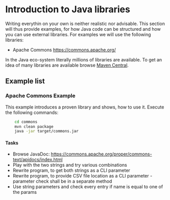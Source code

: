 # Introduction to Java libraries

Writing everythin on your own is neither realistic nor advisable. This section will thus provide examples, for how Java code can be structured and how you can use external libraries. For examples we will use the following libraries:
* Apache Commons https://commons.apache.org/

In the Java eco-system literally millions of libraries are available. To get an idea of many libraries are available browse [Maven Central](https://mvnrepository.com/).

## Example list

### Apache Commons Example
This example introduces a proven library and shows, how to use it. Execute the following commands:
```bash
    cd commons
    mvn clean package
    java -jar target/commons.jar
```

#### Tasks
* Browse JavaDoc: https://commons.apache.org/proper/commons-text/apidocs/index.html
* Play with the two strings and try various combinations
* Rewrite program, to get both strings as a CLI parameter
* Rewrite program, to provide CSV file location as a CLI parameter - parameter check shall be in a separate method
* Use string parameters and check every entry if name is equal to one of the params